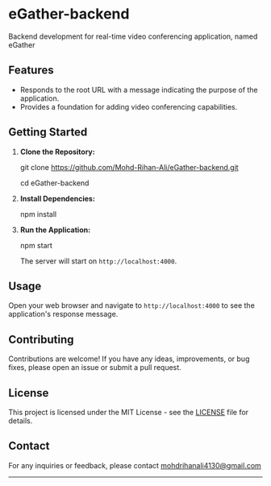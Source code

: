 # eGather-backend
Backend development for real-time video conferencing application, named eGather
## Features

- Responds to the root URL with a message indicating the purpose of the application.
- Provides a foundation for adding video conferencing capabilities.

## Getting Started

1. **Clone the Repository:**

   git clone https://github.com/Mohd-Rihan-Ali/eGather-backend.git

   cd eGather-backend

2. **Install Dependencies:**

   npm install


3. **Run the Application:**

   npm start

   The server will start on `http://localhost:4000`.

## Usage

Open your web browser and navigate to `http://localhost:4000` to see the application's response message.

## Contributing

Contributions are welcome! If you have any ideas, improvements, or bug fixes, please open an issue or submit a pull request.

## License

This project is licensed under the MIT License - see the [LICENSE](LICENSE) file for details.

## Contact

For any inquiries or feedback, please contact <mohdrihanali4130@gmail.com>

---
